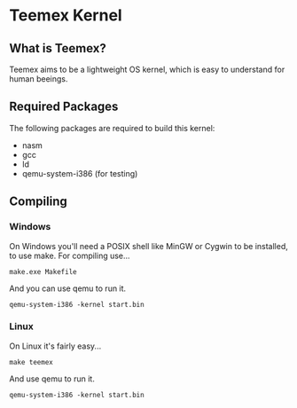 # Teemex Kernel

## What is Teemex?
Teemex aims to be a lightweight OS kernel, which is easy to understand for human beeings. 

## Required Packages
The following packages are required to build this kernel:
- nasm
- gcc
- ld
- qemu-system-i386 (for testing)

## Compiling

### Windows
On Windows you'll need a POSIX shell like MinGW or Cygwin to be installed, to use make.
For compiling use...
```
make.exe Makefile
```

And you can use qemu to run it.
```
qemu-system-i386 -kernel start.bin
```

### Linux
On Linux it's fairly easy...
```
make teemex
```

And use qemu to run it.
```
qemu-system-i386 -kernel start.bin
```
